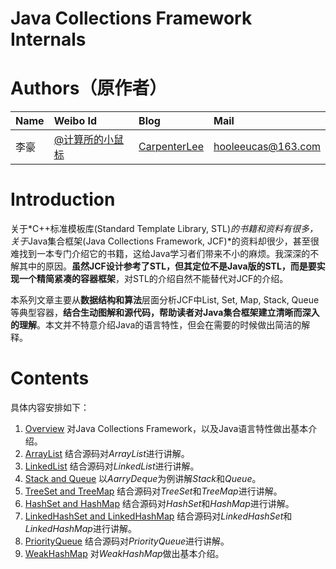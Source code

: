 # Java Collections Framework Internals

# Authors（原作者）

| Name | Weibo Id | Blog | Mail |
|:-----------|:-------------|:-------------|:-----------|
| 李豪 |[@计算所的小鼠标](http://weibo.com/icttinymouse) | [CarpenterLee](http://www.cnblogs.com/CarpenterLee/) | hooleeucas@163.com |

# Introduction

关于*C++标准模板库(Standard Template Library, STL)*的书籍和资料有很多，关于*Java集合框架(Java Collections Framework, JCF)*的资料却很少，甚至很难找到一本专门介绍它的书籍，这给Java学习者们带来不小的麻烦。我深深的不解其中的原因。**虽然JCF设计参考了STL，但其定位不是Java版的STL，而是要实现一个精简紧凑的容器框架**，对STL的介绍自然不能替代对JCF的介绍。

本系列文章主要从**数据结构和算法**层面分析JCF中List, Set, Map, Stack, Queue等典型容器，**结合生动图解和源代码，帮助读者对Java集合框架建立清晰而深入的理解**。本文并不特意介绍Java的语言特性，但会在需要的时候做出简洁的解释。

# Contents

具体内容安排如下：

1. [Overview](https://github.com/yr0918/ocean/blob/master/doc/java.collect/1-Overview.md) 对Java Collections Framework，以及Java语言特性做出基本介绍。
2. [ArrayList](https://github.com/yr0918/ocean/blob/master/doc/java.collect/2-ArrayList.md) 结合源码对*ArrayList*进行讲解。
3. [LinkedList](https://github.com/yr0918/ocean/blob/master/doc/java.collect/3-LinkedList.md) 结合源码对*LinkedList*进行讲解。
4. [Stack and Queue](https://github.com/yr0918/ocean/blob/master/doc/java.collect/4-Stack%20and%20Queue.md) 以*AarryDeque*为例讲解*Stack*和*Queue*。
5. [TreeSet and TreeMap](https://github.com/yr0918/ocean/blob/master/doc/java.collect/5-TreeSet%20and%20TreeMap.md) 结合源码对*TreeSet*和*TreeMap*进行讲解。
6. [HashSet and HashMap](https://github.com/yr0918/ocean/blob/master/doc/java.collect/6-HashSet%20and%20HashMap.md) 结合源码对*HashSet*和*HashMap*进行讲解。
7. [LinkedHashSet and LinkedHashMap](https://github.com/yr0918/ocean/blob/master/doc/java.collect/7-LinkedHashSet%20and%20LinkedHashMap.md) 结合源码对*LinkedHashSet*和*LinkedHashMap*进行讲解。
8. [PriorityQueue](https://github.com/yr0918/ocean/blob/master/doc/java.collect/8-PriorityQueue.md) 结合源码对*PriorityQueue*进行讲解。
9. [WeakHashMap](https://github.com/yr0918/ocean/blob/master/doc/java.collect/9-WeakHashMap.md) 对*WeakHashMap*做出基本介绍。
